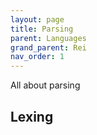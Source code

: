 ```yaml
---
layout: page
title: Parsing
parent: Languages
grand_parent: Rei
nav_order: 1
---
```


All about parsing

## Lexing
